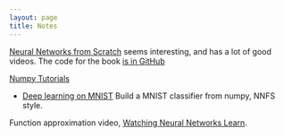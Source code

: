 ```yaml
---
layout: page    
title: Notes
---
```



[Neural Networks from Scratch](https://nnfs.io/) seems interesting, and has a lot of good videos. The code for the book [is in GitHub](https://github.com/Sentdex/nnfs_book)

[Numpy Tutorials](https://numpy.org/numpy-tutorials/)

* [Deep learning on MNIST](https://numpy.org/numpy-tutorials/content/tutorial-deep-learning-on-mnist.html) Build a MNIST classifier from numpy, NNFS style.

Function approximation video, [Watching Neural Networks Learn](https://youtu.be/TkwXa7Cvfr8?feature=shared). 

